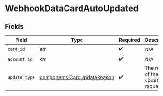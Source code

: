 # WebhookDataCardAutoUpdated


## Fields

| Field                                                                      | Type                                                                       | Required                                                                   | Description                                                                | Example                                                                    |
| -------------------------------------------------------------------------- | -------------------------------------------------------------------------- | -------------------------------------------------------------------------- | -------------------------------------------------------------------------- | -------------------------------------------------------------------------- |
| `card_id`                                                                  | *str*                                                                      | :heavy_check_mark:                                                         | N/A                                                                        |                                                                            |
| `account_id`                                                               | *str*                                                                      | :heavy_check_mark:                                                         | N/A                                                                        |                                                                            |
| `update_type`                                                              | [components.CardUpdateReason](../../models/components/cardupdatereason.md) | :heavy_check_mark:                                                         | The results of the card update request.                                    | number-update                                                              |